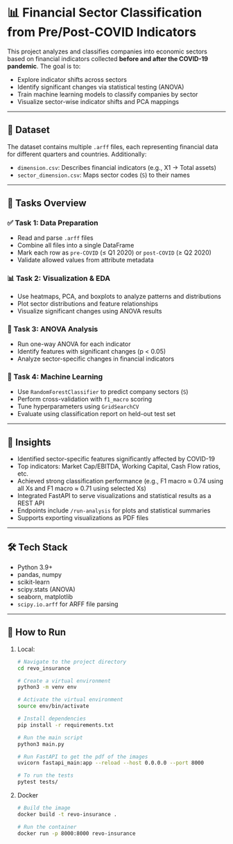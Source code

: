 # 📊 Financial Sector Classification from Pre/Post-COVID Indicators

This project analyzes and classifies companies into economic sectors based on financial indicators collected **before and after the COVID-19 pandemic**. The goal is to:

- Explore indicator shifts across sectors
- Identify significant changes via statistical testing (ANOVA)
- Train machine learning models to classify companies by sector
- Visualize sector-wise indicator shifts and PCA mappings

---

## 📁 Dataset

The dataset contains multiple `.arff` files, each representing financial data for different quarters and countries. Additionally:

- `dimension.csv`: Describes financial indicators (e.g., X1 → Total assets)
- `sector_dimension.csv`: Maps sector codes (`S`) to their names

---

## 📌 Tasks Overview

### ✅ Task 1: Data Preparation

- Read and parse `.arff` files
- Combine all files into a single DataFrame
- Mark each row as `pre-COVID` (≤ Q1 2020) or `post-COVID` (≥ Q2 2020)
- Validate allowed values from attribute metadata

### 📊 Task 2: Visualization & EDA

- Use heatmaps, PCA, and boxplots to analyze patterns and distributions
- Plot sector distributions and feature relationships
- Visualize significant changes using ANOVA results

### 🧪 Task 3: ANOVA Analysis

- Run one-way ANOVA for each indicator
- Identify features with significant changes (p < 0.05)
- Analyze sector-specific changes in financial indicators

### 🤖 Task 4: Machine Learning

- Use `RandomForestClassifier` to predict company sectors (`S`)
- Perform cross-validation with `f1_macro` scoring
- Tune hyperparameters using `GridSearchCV`
- Evaluate using classification report on held-out test set

---

## 🧠 Insights

- Identified sector-specific features significantly affected by COVID-19
- Top indicators: Market Cap/EBITDA, Working Capital, Cash Flow ratios, etc.
- Achieved strong classification performance (e.g., F1 macro ≈ 0.74 using all Xs and F1 macro ≈ 0.71 using selected Xs)
- Integrated FastAPI to serve visualizations and statistical results as a REST API
- Endpoints include `/run-analysis` for plots and statistical summaries
- Supports exporting visualizations as PDF files

---

## 🛠️ Tech Stack

- Python 3.9+
- pandas, numpy
- scikit-learn
- scipy.stats (ANOVA)
- seaborn, matplotlib
- `scipy.io.arff` for ARFF file parsing

---

## 🚀 How to Run

1. Local:

   ```bash
   # Navigate to the project directory  
   cd revo_insurance  

   # Create a virtual environment  
   python3 -m venv env  

   # Activate the virtual environment  
   source env/bin/activate  

   # Install dependencies  
   pip install -r requirements.txt  

   # Run the main script  
   python3 main.py

   # Run FastAPI to get the pdf of the images
   uvicorn fastapi_main:app --reload --host 0.0.0.0 --port 8000

   # To run the tests
   pytest tests/
   ```

2. Docker

   ```bash
   # Build the image
   docker build -t revo-insurance .

   # Run the container
   docker run -p 8000:8000 revo-insurance 
   ```
